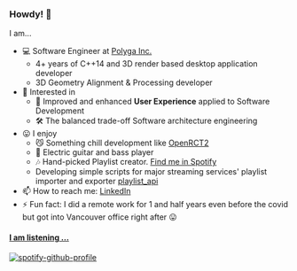 ### Howdy! 👋

I am...

- 💻 Software Engineer at [Polyga Inc.](https://www.linkedin.com/company/polyga-inc./)
  - 4+ years of C++14 and 3D render based desktop application developer
  - 3D Geometry Alignment & Processing developer
- 💬 Interested in 
  - 🧾 Improved and enhanced **User Experience** applied to Software Development
  - 🛠 The balanced trade-off Software architecture engineering
- 😛 I enjoy
  - 😼 Something chill development like [OpenRCT2](https://github.com/OpenRCT2/OpenRCT2)
  - 🎸 Electric guitar and bass player
  - 🎶 Hand-picked Playlist creator. [Find me in Spotify](https://open.spotify.com/user/21xdjqgmmxabmbnp734ftt6jq?si=475d1d30a83c4049) 
  - Developing simple scripts for major streaming services' playlist importer and exporter [playlist_api](https://github.com/raacker/playlist_api)
- 📫 How to reach me: [LinkedIn](https://www.linkedin.com/in/haven-kim/)
- ⚡ Fun fact: I did a remote work for 1 and half years even before the covid but got into Vancouver office right after 😛 

#### [I am listening ...](https://github.com/kittinan/spotify-github-profile)
[![spotify-github-profile](https://spotify-github-profile.vercel.app/api/view?uid=21xdjqgmmxabmbnp734ftt6jq&cover_image=true&theme=natemoo-re&show_offline=false&bar_color=cc7702&bar_color_cover=true)](https://spotify-github-profile.vercel.app/api/view?uid=21xdjqgmmxabmbnp734ftt6jq&redirect=true)


<!--
**raacker/raacker** is a ✨ _special_ ✨ repository because its `README.md` (this file) appears on your GitHub profile.

Here are some ideas to get you started:

- 🔭 I’m currently working on ...
- 🌱 I’m currently learning ...
- 👯 I’m looking to collaborate on ...
- 🤔 I’m looking for help with ...
- 💬 Ask me about ...
- 📫 How to reach me: ...
- 😄 Pronouns: ...
- ⚡ Fun fact: ...
-->
